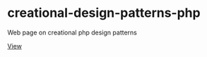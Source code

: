 # creational-design-patterns-php
Web page on creational php design patterns

[View](https://drumi.github.io/creational-design-patterns-php)
